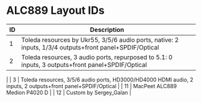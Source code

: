 # ALC889 Layout IDs

| ID | Description |
|---|---|
| 1 | Toleda resources by Ukr55, 3/5/6 audio ports, native: 2 inputs, 1/3/4 outputs+front panel+SPDIF/Optical |
| 2 | Toleda resources, 3 audio ports, repurposed to 5.1: 0 inputs, 3 outputs+front panel+SPDIF/Optical
 |
| 3 | Toleda resources, 3/5/6 audio ports, HD3000/HD4000 HDMI audio, 2 inputs, 2 outputs+front panel+SPDIF/Optical |
| 11 | MacPeet ALC889 Medion P4020 D |
| 12 | Custom by Sergey_Galan |
